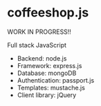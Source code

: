 coffeeshop.js
=============
WORK IN PROGRESS!!

Full stack JavaScript

* Backend: node.js
* Framework: express.js
* Database: mongoDB
* Authentication: passport.js
* Templates: mustache.js
* Client library: jQuery